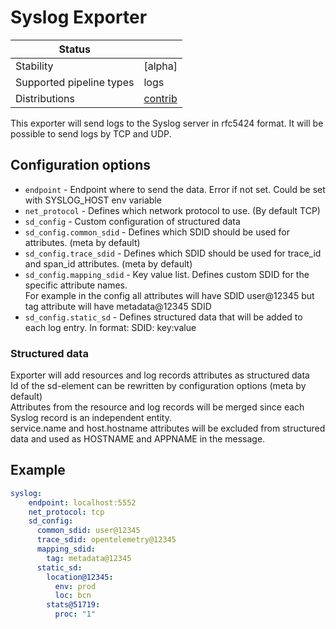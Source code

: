 # Syslog Exporter

| Status                   |           |
| ------------------------ |-----------|
| Stability                | [alpha]   |
| Supported pipeline types | logs      |
| Distributions            | [contrib] |

This exporter will send logs to the Syslog server in rfc5424 format.
It will be possible to send logs by TCP and UDP.

## Configuration options
- `endpoint` - Endpoint where to send the data. Error if not set. Could be set with SYSLOG_HOST env variable
- `net_protocol` - Defines which network protocol to use. (By default TCP)
- `sd_config` - Custom configuration of structured data
- `sd_config.common_sdid` - Defines which SDID should be used for attributes. (meta by default)
- `sd_config.trace_sdid` - Defines which SDID should be used for trace_id and span_id attributes. (meta by default)
- `sd_config.mapping_sdid` - Key value list. Defines custom SDID for the specific attribute names.   
   For example in the config all attributes will have SDID user@12345 but tag attribute will have metadata@12345 SDID
- `sd_config.static_sd` - Defines structured data that will be added to each log entry. In format: SDID: key:value

### Structured data
Exporter will add resources and log records attributes as structured data  
Id of the sd-element can be rewritten by configuration options (meta by default)  
Attributes from the resource and log records will be merged since each Syslog record is an independent entity.  
service.name and host.hostname attributes will be excluded from structured data and used as HOSTNAME and APPNAME in the message.  

## Example

```yaml
syslog:
    endpoint: localhost:5552
    net_protocol: tcp
    sd_config:
      common_sdid: user@12345
      trace_sdid: opentelemetry@12345
      mapping_sdid:
        tag: metadata@12345
      static_sd:
        location@12345:
          env: prod
          loc: bcn
        stats@51719:
          proc: "1"
```
[beta]:https://github.com/open-telemetry/opentelemetry-collector#alpha
[contrib]:https://github.com/open-telemetry/opentelemetry-collector-releases/tree/main/distributions/otelcol-contrib